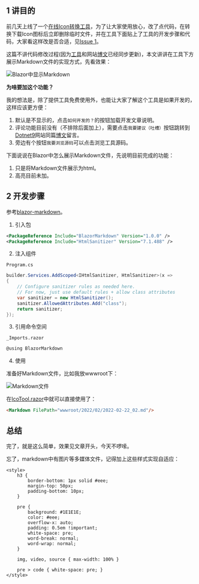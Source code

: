 ## 1 讲目的

前几天上线了一个[在线Icon转换工具](https://tool.dotnet9.com/ico)，为了让大家使用放心，改了点代码，在转换下载Icon图标后立即删除临时文件，并在工具下面贴上了工具的开发步骤和代码，大家看这样改是否合适，见[Issue 1](https://github.com/dotnet9/dotnet9.com/issues/1)。

这篇不讲代码修改过程(因为[工具](https://tool.dotnet9.com/ico)和网站[博文](https://dotnet9.com/1715)已经同步更新)，本文讲讲在工具下方展示Markdown文件的实现方式，先看效果：

![Blazor中显示Markdown](https://img1.dotnet9.com/2022/02/1401.gif)

**为啥要加这个功能？**

我的想法是，除了提供工具免费使用外，也能让大家了解这个工具是如果开发的，这样应该更方便：

1. 默认是不显示的，点击`如何开发的？`的按钮加载开发文章说明。
2. 评论功能目前没有（不排除后面加上），需要点击`我要建议（吐槽）`按钮跳转到[Dotnet9](https://dotnet9.com)网站同篇[博文](https://dotnet9.com/1715)留言。
3. 旁边有个按钮`我要浏览源码`可以点击浏览工具源码。

下面说说在Blazor中怎么展示Markdown文件，先说明目前完成的功能：

1. 只是将Markdown文件展示为html。
2. 高亮目前未加。

## 2 开发步骤

参考[blazor-markdown](https://github.com/georgemathieson/blazor-markdown)。

1. 引入包

```XML
<PackageReference Include="BlazorMarkdown" Version="1.0.0" />
<PackageReference Include="HtmlSanitizer" Version="7.1.488" />
```

2. 注入组件

`Program.cs`

```C#
builder.Services.AddScoped<IHtmlSanitizer, HtmlSanitizer>(x =>
{
    // Configure sanitizer rules as needed here.
    // For now, just use default rules + allow class attributes
    var sanitizer = new HtmlSanitizer();
    sanitizer.AllowedAttributes.Add("class");
    return sanitizer;
});
```

3. 引用命令空间

`_Imports.razor`

```html
@using BlazorMarkdown
```

4. 使用

准备好Markdown文件，比如我放wwwroot下：

![Markdown文件](https://img1.dotnet9.com/2022/02/1402.png)

在[IcoTool.razor](https://github.com/dotnet9/dotnet9.com/blob/develop/src/Dotnet9.Tools.Web/Pages/Public/ImageTools/IcoTool.razor)中就可以直接使用了：

```html
<Markdown FilePath="wwwroot/2022/02/2022-02-22_02.md"/>
```

## 总结

完了，就是这么简单，效果见文章开头，今天不啰嗦。

忘了，markdown中有图片等多媒体文件，记得加上这些样式实现自适应：

```style
<style>
    h3 {
        border-bottom: 1px solid #eee;
        margin-top: 50px;
        padding-bottom: 10px;
    }

    pre {
        background: #1E1E1E;
        color: #eee;
        overflow-x: auto;
        padding: 0.5em !important;
        white-space: pre;
        word-break: normal;
        word-wrap: normal;
    }

    img, video, source { max-width: 100% }

    pre > code { white-space: pre; }
</style>
```